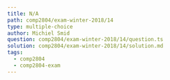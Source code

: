 ```yaml
---
title: N/A
path: comp2804/exam-winter-2018/14
type: multiple-choice
author: Michiel Smid
question: comp2804/exam-winter-2018/14/question.ts
solution: comp2804/exam-winter-2018/14/solution.md
tags:
  - comp2804
  - comp2804-exam
---
```

